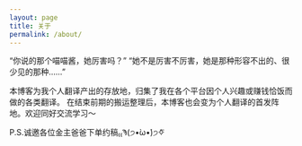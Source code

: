 ```yaml
---
layout: page
title: 关于
permalink: /about/
---
```


“你说的那个喵喵酱，她厉害吗？”
“她不是厉害不厉害，她是那种形容不出的、很少见的那种……”

本博客为我个人翻译产出的存放地，归集了我在各个平台因个人兴趣或赚钱恰饭而做的各类翻译。
在结束前期的搬运整理后，本博客也会变为个人翻译的首发阵地。欢迎同好交流学习～

P.S.诚邀各位金主爸爸下单约稿₍₍Ϡ(੭•̀ω•́)੭✧⃛
